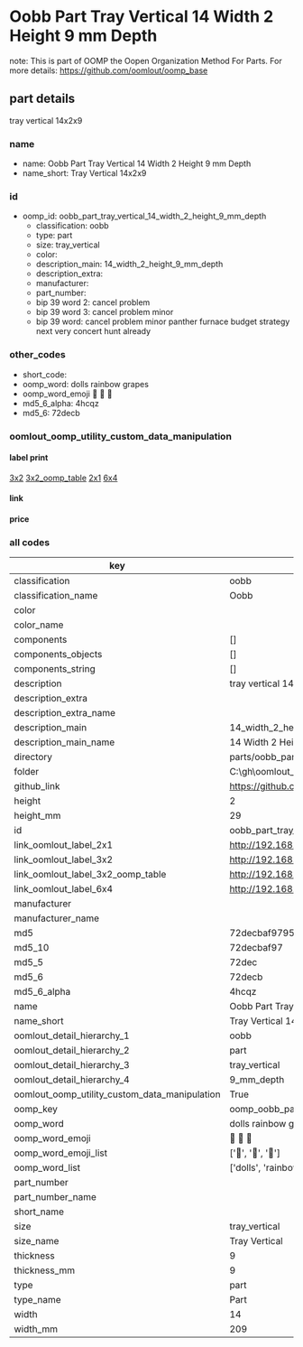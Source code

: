 # Oobb Part Tray Vertical 14 Width 2 Height 9 mm Depth  

note: This is part of OOMP the Oopen Organization Method For Parts. For more details: https://github.com/oomlout/oomp_base

##  part details
  



tray vertical 14x2x9



### name
* name: Oobb Part Tray Vertical 14 Width 2 Height 9 mm Depth
* name_short: Tray Vertical 14x2x9 
### id
* oomp_id: oobb_part_tray_vertical_14_width_2_height_9_mm_depth
  * classification: oobb
  * type: part
  * size: tray_vertical
  * color: 
  * description_main: 14_width_2_height_9_mm_depth
  * description_extra: 
  * manufacturer: 
  * part_number: 
  * bip 39 word 2: cancel problem
  * bip 39 word 3: cancel problem minor
  * bip 39 word: cancel problem minor panther furnace budget strategy next very concert hunt already

### other_codes
* short_code: 
* oomp_word: dolls rainbow grapes
* oomp_word_emoji :dolls: :rainbow: :grapes:
* md5_6_alpha: 4hcqz
* md5_6: 72decb






### oomlout_oomp_utility_custom_data_manipulation
#### label print
[3x2](http://192.168.1.245:1112/?label=oomp%204hcqz)
[3x2_oomp_table](http://192.168.1.108:1112/?label=oomp%204hcqz)
[2x1](http://192.168.1.242:1112/?label=oomp%204hcqz)
[6x4](http://192.168.1.55:1112/?label=oomp%204hcqz)    

#### link

                              

#### price







### all codes 
| key | value |  
| --- | --- |  
| classification | oobb |  
| classification_name | Oobb |  
| color |  |  
| color_name |  |  
| components | [] |  
| components_objects | [] |  
| components_string | [] |  
| description | tray vertical 14x2x9 |  
| description_extra |  |  
| description_extra_name |  |  
| description_main | 14_width_2_height_9_mm_depth |  
| description_main_name | 14 Width 2 Height 9 mm Depth |  
| directory | parts/oobb_part_tray_vertical_14_width_2_height_9_mm_depth |  
| folder | C:\gh\oomlout_oobb_version_4_generated_parts\parts\oobb_part_tray_vertical_14_width_2_height_9_mm_depth |  
| github_link | https://github.com/oomlout/oomlout_oomp_part_src/tree/main/parts/oobb_part_tray_vertical_14_width_2_height_9_mm_depth |  
| height | 2 |  
| height_mm | 29 |  
| id | oobb_part_tray_vertical_14_width_2_height_9_mm_depth |  
| link_oomlout_label_2x1 | http://192.168.1.242:1112/?label=oomp%204hcqz |  
| link_oomlout_label_3x2 | http://192.168.1.245:1112/?label=oomp%204hcqz |  
| link_oomlout_label_3x2_oomp_table | http://192.168.1.108:1112/?label=oomp%204hcqz |  
| link_oomlout_label_6x4 | http://192.168.1.55:1112/?label=oomp%204hcqz |  
| manufacturer |  |  
| manufacturer_name |  |  
| md5 | 72decbaf97955ad8762f29fd1a6ad909 |  
| md5_10 | 72decbaf97 |  
| md5_5 | 72dec |  
| md5_6 | 72decb |  
| md5_6_alpha | 4hcqz |  
| name | Oobb Part Tray Vertical 14 Width 2 Height 9 mm Depth |  
| name_short | Tray Vertical 14x2x9  |  
| oomlout_detail_hierarchy_1 | oobb |  
| oomlout_detail_hierarchy_2 | part |  
| oomlout_detail_hierarchy_3 | tray_vertical |  
| oomlout_detail_hierarchy_4 | 9_mm_depth |  
| oomlout_oomp_utility_custom_data_manipulation | True |  
| oomp_key | oomp_oobb_part_tray_vertical_14_width_2_height_9_mm_depth |  
| oomp_word | dolls rainbow grapes |  
| oomp_word_emoji | :dolls: :rainbow: :grapes: |  
| oomp_word_emoji_list | [':dolls:', ':rainbow:', ':grapes:'] |  
| oomp_word_list | ['dolls', 'rainbow', 'grapes'] |  
| part_number |  |  
| part_number_name |  |  
| short_name |  |  
| size | tray_vertical |  
| size_name | Tray Vertical |  
| thickness | 9 |  
| thickness_mm | 9 |  
| type | part |  
| type_name | Part |  
| width | 14 |  
| width_mm | 209 |  
